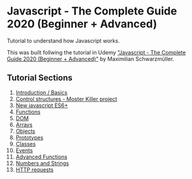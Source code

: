 # Javascript - The Complete Guide 2020 (Beginner + Advanced)
Tutorial to understand how Javascript works.

This was built follwing the tutorial in Udemy <a href="https://www.udemy.com/course/javascript-the-complete-guide-2020-beginner-advanced/">"Javascript - The Complete Guide 2020 (Beginner + Advanced)"</a> by Maximilian Schwarzmüller.

## Tutorial Sections

<ol>
    <li><a href="/basics/">Introduction / Basics</a></li>
    <li><a href="/project01-MosterKiller/">Control structures - Moster Killer project</a></li>
    <li><a href="/es6+/">New javascript ES6+</a></li>
    <li><a href="/functions/">Functions</a></li>
    <li><a href="/DOM/">DOM</a></li>
    <li><a href="/arrays/">Arrays</a></li>
    <li><a href="/objects/">Objects</a></li>
    <li><a href="/prototypes/">Prototypes</a></li>
    <li><a href="/classes/">Classes</a></li>
    <li><a href="/events/">Events</a></li>
    <li><a href="/advanced-functions/">Advanced Functions</a></li>
    <li><a href="/numbers-strings/">Numbers and Strings</a></li>
    <li><a href="/http/">HTTP requests</a></li>
</ol>